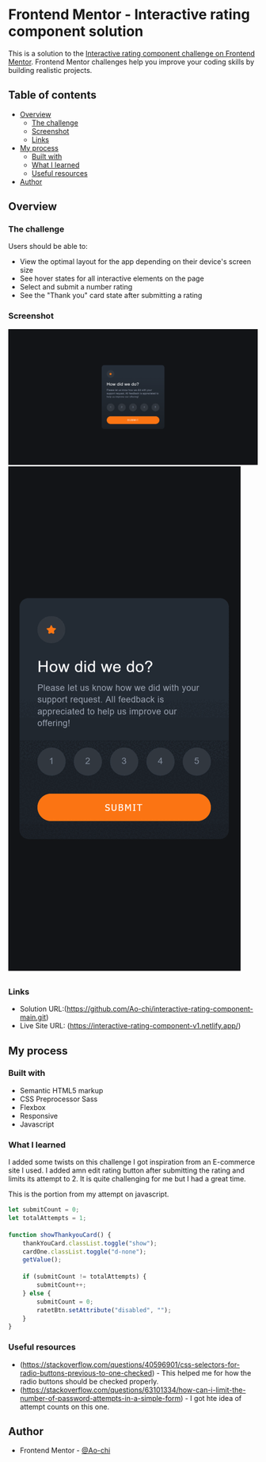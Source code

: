 # Frontend Mentor - Interactive rating component solution

This is a solution to the [Interactive rating component challenge on Frontend Mentor](https://www.frontendmentor.io/challenges/interactive-rating-component-koxpeBUmI). Frontend Mentor challenges help you improve your coding skills by building realistic projects.

## Table of contents

-   [Overview](#overview)
    -   [The challenge](#the-challenge)
    -   [Screenshot](#screenshot)
    -   [Links](#links)
-   [My process](#my-process)
    -   [Built with](#built-with)
    -   [What I learned](#what-i-learned)
    -   [Useful resources](#useful-resources)
-   [Author](#author)

## Overview

### The challenge

Users should be able to:

-   View the optimal layout for the app depending on their device's screen size
-   See hover states for all interactive elements on the page
-   Select and submit a number rating
-   See the "Thank you" card state after submitting a rating

### Screenshot

![](./screenshots/desktop.png)
![](./screenshots/mobile.gif)

### Links

-   Solution URL:(https://github.com/Ao-chi/interactive-rating-component-main.git)
-   Live Site URL: (https://interactive-rating-component-v1.netlify.app/)

## My process

### Built with

-   Semantic HTML5 markup
-   CSS Preprocessor Sass
-   Flexbox
-   Responsive
-   Javascript

### What I learned

I added some twists on this challenge I got inspiration from an E-commerce site I used. I added amn edit rating button after submitting the rating and limits its attempt to 2. It is quite challenging for me but I had a great time.

This is the portion from my attempt on javascript.

```js
let submitCount = 0;
let totalAttempts = 1;

function showThankyouCard() {
    thankYouCard.classList.toggle("show");
    cardOne.classList.toggle("d-none");
    getValue();

    if (submitCount != totalAttempts) {
        submitCount++;
    } else {
        submitCount = 0;
        ratetBtn.setAttribute("disabled", "");
    }
}
```

### Useful resources

-   (https://stackoverflow.com/questions/40596901/css-selectors-for-radio-buttons-previous-to-one-checked) - This helped me for how the radio buttons should be checked properly.
-   (https://stackoverflow.com/questions/63101334/how-can-i-limit-the-number-of-password-attempts-in-a-simple-form) - I got hte idea of attempt counts on this one.

## Author

-   Frontend Mentor - [@Ao-chi](https://www.frontendmentor.io/profile/Ao-chi)
